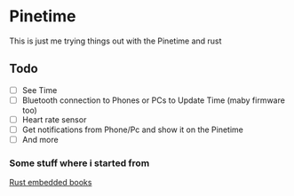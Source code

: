 # Pinetime

This is just me trying things out with the Pinetime and rust 

## Todo
- [ ] See Time 
- [ ] Bluetooth connection to Phones or PCs to Update Time (maby firmware too)
- [ ] Heart rate sensor 
- [ ] Get notifications from Phone/Pc and show it on the Pinetime  
- [ ] And more

### Some stuff where i started from
[Rust embedded books](https://docs.rust-embedded.org/)
